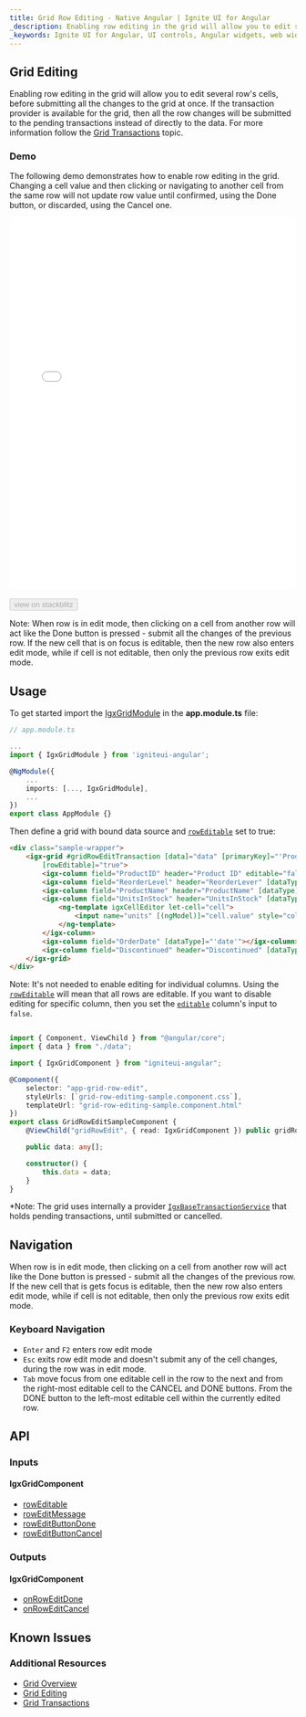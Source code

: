 ```yaml
---
title: Grid Row Editing - Native Angular | Ignite UI for Angular
_description: Enabling row editing in the grid will allow you to edit several row's cells, before submitting all the changes to the grid at once.
_keywords: Ignite UI for Angular, UI controls, Angular widgets, web widgets, UI widgets, Angular, Native Angular Components Suite, Native Angular Controls, Native Angular Components Library, Native Angular Component, Angular Grid, Angular Data Grid component, Angular Data Grid control, Angular Grid component, Angular Grid control, Angular High Performance Grid, Cell Editing
---
```


## Grid Editing

Enabling row editing in the grid will allow you to edit several row's cells, before submitting all the changes to the grid at once. If the transaction provider is available for the grid, then all the row changes will be submitted to the pending transactions instead of directly to the data. For more information follow the [Grid Transactions](grid_transactions.md) topic.


### Demo

The following demo demonstrates how to enable row editing in the grid. Changing a cell value and then clicking or navigating to another cell from the same row will not update row value until confirmed, using the Done button, or discarded, using the Cancel one.

<div class="sample-container loading" style="height:650px">
    <iframe id="grid-row-editing-sample-iframe" src='{environment:demosBaseUrl}/grid-row-editing' width="100%" height="100%" seamless frameBorder="0" onload="onSampleIframeContentLoaded(this);"></iframe>
</div>
<br/>
<div>
<button data-localize="stackblitz" disabled class="stackblitz-btn" data-iframe-id="grid-row-editing-sample-iframe" data-demos-base-url="{environment:demosBaseUrl}">view on stackblitz</button>
</div>

Note: When row is in edit mode, then clicking on a cell from another row will act like the Done button is pressed - submit all the changes of the previous row. If the new cell that is on focus is editable, then the new row also enters edit mode, while if cell is not editable, then only the previous row exits edit mode.

<div class="divider--half"></div>

## Usage

To get started import the [IgxGridModule]({environment:angularApiUrl}/classes/igxgridmodule.html) in the **app.module.ts** file:

```typescript
// app.module.ts

...
import { IgxGridModule } from 'igniteui-angular';

@NgModule({
    ...
    imports: [..., IgxGridModule],
    ...
})
export class AppModule {}
```

Then define a grid with bound data source and [`rowEditable`]({environment:angularApiUrl}/classes/igxgridcomponent.html#rowEditable) set to true:

```html
<div class="sample-wrapper">
    <igx-grid #gridRowEditTransaction [data]="data" [primaryKey]="'ProductID'" width="100%" height="500px"
        [rowEditable]="true">
        <igx-column field="ProductID" header="Product ID" editable="false"></igx-column>
        <igx-column field="ReorderLevel" header="ReorderLever" [dataType]="'number'"></igx-column>
        <igx-column field="ProductName" header="ProductName" [dataType]="'string'"></igx-column>
        <igx-column field="UnitsInStock" header="UnitsInStock" [dataType]="'number'">
            <ng-template igxCellEditor let-cell="cell">
                <input name="units" [(ngModel)]="cell.value" style="color: black" />
            </ng-template>
        </igx-column>
        <igx-column field="OrderDate" [dataType]="'date'"></igx-column>
        <igx-column field="Discontinued" header="Discontinued" [dataType]="'boolean'"></igx-column>
    </igx-grid>
</div>
```

Note: It's not needed to enable editing for individual columns. Using the [`rowEditable`]({environment:angularApiUrl}/classes/igxgridcomponent.html#rowEditable) will mean that all rows are editable. If you want to disable editing for specific column, then you set the [`editable`]({environment:angularApiUrl}/classes/igxcolumncomponent.html#editable) column's input to `false`.

```typescript

import { Component, ViewChild } from "@angular/core";
import { data } from "./data";

import { IgxGridComponent } from "igniteui-angular";

@Component({
    selector: "app-grid-row-edit",
    styleUrls: [`grid-row-editing-sample.component.css`],
    templateUrl: "grid-row-editing-sample.component.html"
})
export class GridRowEditSampleComponent {
    @ViewChild("gridRowEdit", { read: IgxGridComponent }) public gridRowEdit: IgxGridComponent;

    public data: any[];

    constructor() {
        this.data = data;
    }
}

```

*Note: The grid uses internally a provider [`IgxBaseTransactionService`]({environment:angularApiUrl}/classes/igxbasetransactionservice) that holds pending transactions, until submitted or cancelled.

## Navigation

When row is in edit mode, then clicking on a cell from another row will act like the Done button is pressed - submit all the changes of the previous row. If the new cell that is gets focus is editable, then the new row also enters edit mode, while if cell is not editable, then only the previous row exits edit mode.


### Keyboard Navigation

 - `Enter` and `F2` enters row edit mode
 - `Esc` exits row edit mode and doesn't submit any of the cell changes, during the row was in edit mode.
 - `Tab` move focus from one editable cell in the row to the next and from the right-most editable cell to the CANCEL and DONE buttons. From the DONE button to the left-most editable cell within the currently edited row.
 

## API

### Inputs

#### IgxGridComponent

* [rowEditable]({environment:angularApiUrl}/classes/igxgridcomponent.html#rowEditable)
* [rowEditMessage]({environment:angularApiUrl}/classes/igxgridrowcomponent.html#rowEditMessage)
* [rowEditButtonDone]({environment:angularApiUrl}/classes/igxgridrowcomponent.html#rowEditButtonCommit)
* [rowEditButtonCancel]({environment:angularApiUrl}/classes/igxgridrowcomponent.html#rowEditButtonDiscard)

### Outputs

#### IgxGridComponent
* [onRowEditDone]({environment:angularApiUrl}/classes/igxgridrowcomponent.html#onRowEditDone)
* [onRowEditCancel]({environment:angularApiUrl}/classes/igxgridrowcomponent.html#onRowEditCancel)

## Known Issues

### Additional Resources
<div class="divider--half"></div>

* [Grid Overview](grid.md)
* [Grid Editing](grid_editing.md)
* [Grid Transactions](grid_transactions.md)